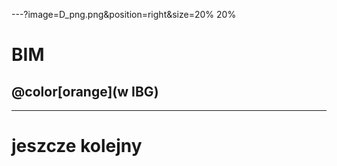 ---?image=D_png.png&position=right&size=20% 20%
# BIM
## @color[orange](w IBG)

---
# jeszcze kolejny
